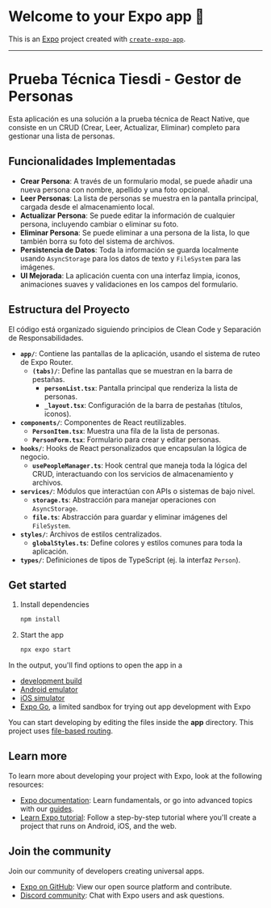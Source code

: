 # Welcome to your Expo app 👋

This is an [Expo](https://expo.dev) project created with [`create-expo-app`](https://www.npmjs.com/package/create-expo-app).

---

# Prueba Técnica Tiesdi - Gestor de Personas

Esta aplicación es una solución a la prueba técnica de React Native, que consiste en un CRUD (Crear, Leer, Actualizar, Eliminar) completo para gestionar una lista de personas.

## Funcionalidades Implementadas

- **Crear Persona**: A través de un formulario modal, se puede añadir una nueva persona con nombre, apellido y una foto opcional.
- **Leer Personas**: La lista de personas se muestra en la pantalla principal, cargada desde el almacenamiento local.
- **Actualizar Persona**: Se puede editar la información de cualquier persona, incluyendo cambiar o eliminar su foto.
- **Eliminar Persona**: Se puede eliminar a una persona de la lista, lo que también borra su foto del sistema de archivos.
- **Persistencia de Datos**: Toda la información se guarda localmente usando `AsyncStorage` para los datos de texto y `FileSystem` para las imágenes.
- **UI Mejorada**: La aplicación cuenta con una interfaz limpia, iconos, animaciones suaves y validaciones en los campos del formulario.

## Estructura del Proyecto

El código está organizado siguiendo principios de Clean Code y Separación de Responsabilidades.

- **`app/`**: Contiene las pantallas de la aplicación, usando el sistema de ruteo de Expo Router.
  - **`(tabs)/`**: Define las pantallas que se muestran en la barra de pestañas.
    - **`personList.tsx`**: Pantalla principal que renderiza la lista de personas.
    - **`_layout.tsx`**: Configuración de la barra de pestañas (títulos, iconos).
- **`components/`**: Componentes de React reutilizables.
  - **`PersonItem.tsx`**: Muestra una fila de la lista de personas.
  - **`PersonForm.tsx`**: Formulario para crear y editar personas.
- **`hooks/`**: Hooks de React personalizados que encapsulan la lógica de negocio.
  - **`usePeopleManager.ts`**: Hook central que maneja toda la lógica del CRUD, interactuando con los servicios de almacenamiento y archivos.
- **`services/`**: Módulos que interactúan con APIs o sistemas de bajo nivel.
  - **`storage.ts`**: Abstracción para manejar operaciones con `AsyncStorage`.
  - **`file.ts`**: Abstracción para guardar y eliminar imágenes del `FileSystem`.
- **`styles/`**: Archivos de estilos centralizados.
  - **`globalStyles.ts`**: Define colores y estilos comunes para toda la aplicación.
- **`types/`**: Definiciones de tipos de TypeScript (ej. la interfaz `Person`).

## Get started

1. Install dependencies

   ```bash
   npm install
   ```

2. Start the app

   ```bash
   npx expo start
   ```

In the output, you'll find options to open the app in a

- [development build](https://docs.expo.dev/develop/development-builds/introduction/)
- [Android emulator](https://docs.expo.dev/workflow/android-studio-emulator/)
- [iOS simulator](https://docs.expo.dev/workflow/ios-simulator/)
- [Expo Go](https://expo.dev/go), a limited sandbox for trying out app development with Expo

You can start developing by editing the files inside the **app** directory. This project uses [file-based routing](https://docs.expo.dev/router/introduction).

## Learn more

To learn more about developing your project with Expo, look at the following resources:

- [Expo documentation](https://docs.expo.dev/): Learn fundamentals, or go into advanced topics with our [guides](https://docs.expo.dev/guides).
- [Learn Expo tutorial](https://docs.expo.dev/tutorial/introduction/): Follow a step-by-step tutorial where you'll create a project that runs on Android, iOS, and the web.

## Join the community

Join our community of developers creating universal apps.

- [Expo on GitHub](https://github.com/expo/expo): View our open source platform and contribute.
- [Discord community](https://chat.expo.dev): Chat with Expo users and ask questions.